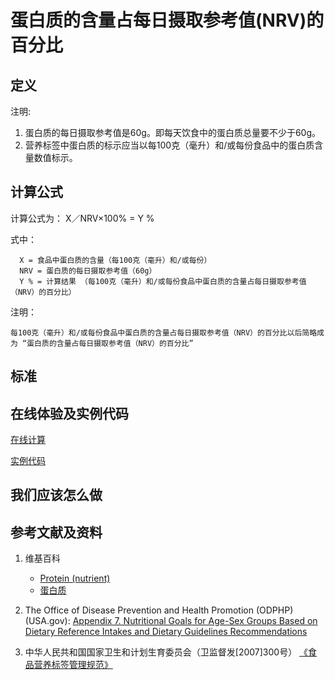# 蛋白质的含量占每日摄取参考值(NRV)的百分比

## 定义

注明:

1. 蛋白质的每日摄取参考值是60g。即每天饮食中的蛋白质总量要不少于60g。
2. 营养标签中蛋白质的标示应当以每100克（毫升）和/或每份食品中的蛋白质含量数值标示。

## 计算公式

计算公式为： X／NRV×100% = Y %	

式中： 

	  X = 食品中蛋白质的含量（每100克（毫升）和/或每份）	  
      NRV = 蛋白质的每日摄取参考值（60g）
	  Y % = 计算结果 （每100克（毫升）和/或每份食品中蛋白质的含量占每日摄取参考值（NRV）的百分比）

注明：

	每100克（毫升）和/或每份食品中蛋白质的含量占每日摄取参考值（NRV）的百分比以后简略成为 “蛋白质的含量占每日摄取参考值（NRV）的百分比”	

## 标准

## 在线体验及实例代码

[在线计算](https://jsfiddle.net/quanbinn/vxpvy0na/)

[实例代码](https://github.com/quanbinn/Basic-Health-Knowledge-We-Need-To-Learn/tree/master/code/%E4%BD%93%E9%AA%8C%E8%90%A5%E5%85%BB%E7%B4%A0%E7%9A%84%E5%90%AB%E9%87%8F%E5%8D%A0%E6%AF%8F%E6%97%A5%E6%91%84%E5%8F%96%E5%8F%82%E8%80%83%E5%80%BC(NRV)%E7%9A%84%E7%99%BE%E5%88%86%E6%AF%94/%E8%9B%8B%E7%99%BD%E8%B4%A8)

## 我们应该怎么做

## 参考文献及资料

1. 维基百科
	- [Protein (nutrient)](https://en.wikipedia.org/wiki/Protein_(nutrient))
	- [蛋白质](https://zh.wikipedia.org/wiki/%E8%9B%8B%E7%99%BD%E8%B4%A8)

2. The Office of Disease Prevention and Health Promotion (ODPHP) (USA.gov): [Appendix 7. Nutritional Goals for Age-Sex Groups Based on Dietary Reference Intakes and Dietary Guidelines Recommendations](https://health.gov/dietaryguidelines/2015/guidelines/appendix-7/)

3. 中华人民共和国国家卫生和计划生育委员会（卫监督发[2007]300号） [《食品营养标签管理规范》](http://www.nhfpc.gov.cn/sps/s3593/200804/e6c1613d28004cf095546ab84723834b.shtml)
